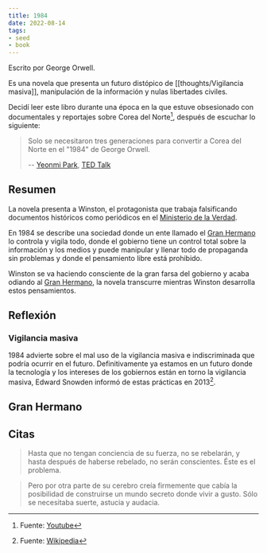 ```yaml
---
title: 1984
date: 2022-08-14
tags:
- seed
- book
---
```


Escrito por George Orwell.

Es una novela que presenta un futuro distópico de [[thoughts/Vigilancia masiva]], manipulación de la información y nulas libertades civiles.

Decidí leer este libro durante una época en la que estuve obsesionado con documentales y reportajes sobre Corea del Norte[^3], después de escuchar lo siguiente:

> Solo se necesitaron tres generaciones para convertir a Corea del Norte en el "1984" de George Orwell.
>
> -- [Yeonmi Park](https://es.wikipedia.org/wiki/Park_Yeon-mi), [TED Talk](https://youtu.be/mLzTo-y8Ef0?t=514)

## Resumen

La novela presenta a Winston, el protagonista que trabaja falsificando documentos históricos como periódicos en el [Ministerio de la Verdad](https://es.wikipedia.org/wiki/Ministerio_de_la_Verdad).

En 1984 se describe una sociedad donde un ente llamado el [Gran Hermano](https://es.wikipedia.org/wiki/Big_Brother_(personaje)) lo controla y vigila todo, donde el gobierno tiene un control total sobre la información y los medios y puede manipular y llenar todo de propaganda sin problemas y donde el pensamiento libre está prohibido.

Winston se va haciendo consciente de la gran farsa del gobierno y acaba odiando al [Gran Hermano](https://es.wikipedia.org/wiki/Big_Brother_(personaje)), la novela transcurre mientras Winston desarrolla estos pensamientos.

## Reflexión

### Vigilancia masiva

1984 advierte sobre el mal uso de la vigilancia masiva e indiscriminada que podría ocurrir en el futuro.
Definitivamente ya estamos en un futuro donde la tecnología y los intereses de los gobiernos están en torno la vigilancia masiva, Edward Snowden informó de estas prácticas en 2013[^2].

## Gran Hermano



## Citas

> Hasta que no tengan conciencia de su fuerza, no se rebelarán, y hasta después de haberse rebelado, no serán conscientes. Éste es el problema.

> Pero por otra parte de su cerebro creía firmemente que cabía la posibilidad de construirse un mundo secreto donde vivir a gusto. Sólo se necesitaba suerte, astucia y audacia.

[^1]: Fuente: [EFF](https://www.eff.org/issues/mass-surveillance-technologies)
[^2]: Fuente: [Wikipedia](https://es.wikipedia.org/wiki/Datos_acerca_de_la_vigilancia_mundial_(2013_a_la_fecha))
[^3]: Fuente: [Youtube](https://www.youtube.com/watch?v=9oLvnHLKeMY)
[^4]: Fuente: [Youtube](https://www.youtube.com/watch?v=NAvfuRcWyvE)
[^5]: Fuente: [Youtube](https://www.youtube.com/watch?v=PdxPCeWw75k)



